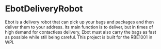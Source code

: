 # EbotDeliveryRobot
Ebot is a delivery robot that can pick up your bags and packages and then deliver them to your address. Its main function is to deliver, but in times of high demand for contactless delivery, Ebot must also carry the bags as fast as possible while still being careful.
This project is built for the RBE1001 in WPI.
